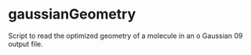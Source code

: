 # gaussianGeometry
Script to read the optimized geometry of a molecule in an o Gaussian 09 output file.
